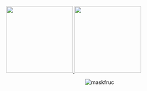 
<p align="left"><br>
<a href="https://github.com/MaorAssayag">
  <img height="180em" src="https://github-readme-stats-eight-theta.vercel.app/api?username=MaorAssayag&show_icons=true&theme=algolia&include_all_commits=true&count_private=true"/>
  <img height="180em" src="https://github-readme-stats-eight-theta.vercel.app/api/top-langs/?username=MaorAssayag&layout=compact&langs_count=8&theme=algolia"/>
</a>
</p>

<p align="center">
<img src="https://media-exp1.licdn.com/dms/image/C4D16AQEY-7Lxiys-_g/profile-displaybackgroundimage-shrink_350_1400/0/1648221212205?e=1667433600&v=beta&t=x7PsSGy4oqr3MKkrta855KXAsc2zQcYiFZ0exlZCQwE" alt="maskfruc"/>
</p>
